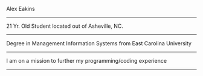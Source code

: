 Alex Eakins

---

21 Yr. Old Student located out of Asheville, NC. 

---

Degree in Management Information Systems from East Carolina University

---

I am on a mission to further my programming/coding experience

---

